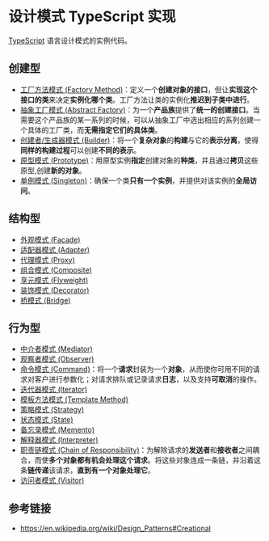 # 设计模式 TypeScript 实现

[TypeScript](https://www.typescriptlang.org/) 语言设计模式的实例代码。

## 创建型

- [工厂方法模式 (Factory Method)](./src/factory-method/index.ts)：定义一个**创建对象的接口**，但让**实现这个接口的类**来决定**实例化哪个类**。工厂方法让类的实例化**推迟到子类中进行**。
- [抽象工厂模式 (Abstract Factory)](./src/abstract-factory/index.ts)：为一个**产品族**提供了**统一的创建接口**。当需要这个产品族的某一系列的时候，可以从抽象工厂中选出相应的系列创建一个具体的工厂类，而**无需指定它们的具体类**。
- [创建者/生成器模式 (Builder)](./src/builder/index.ts)：将一个**复杂对象**的**构建**与它的**表示分离**，使得**同样的构建过程**可以创建**不同的表示**。
- [原型模式 (Prototype)](./src/prototype/index.ts)：用原型实例**指定**创建对象的**种类**，并且通过**拷贝**这些原型,创建**新的对象**。
- [单例模式 (Singleton)](./src/singleton/singleton.ts)：确保一个类**只有一个实例**，并提供对该实例的**全局访问**。

## 结构型

- [外观模式 (Facade)]()
- [适配器模式 (Adapter)]()
- [代理模式 (Proxy)]()
- [组合模式 (Composite)]()
- [享元模式 (Flyweight)]()
- [装饰模式 (Decorator)]()
- [桥模式 (Bridge)]()

## 行为型

- [中介者模式 (Mediator)]()
- [观察者模式 (Observer)]()
- [命令模式 (Command)](./src/command/index.ts)：将一个**请求**封装为一个**对象**，从而使你可用不同的请求对客户进行参数化；对请求排队或记录请求**日志**，以及支持**可取消**的操作。
- [迭代器模式 (Iterator)]()
- [模板方法模式 (Template Method)]()
- [策略模式 (Strategy)]()
- [状态模式 (State)]()
- [备忘录模式 (Memento)]()
- [解释器模式 (Interpreter)]()
- [职责链模式 (Chain of Responsibility)]()：为解除请求的**发送者**和**接收者**之间耦合，而使**多个对象都有机会处理这个请求**。将这些对象连成一条链，并沿着这条**链传递**该请求，**直到有一个对象处理它**。
- [访问者模式 (Visitor)]()

## 参考链接

- <https://en.wikipedia.org/wiki/Design_Patterns#Creational>
